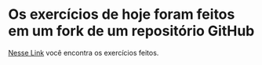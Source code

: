 # Os exercícios de hoje foram feitos em um fork de um repositório GitHub
[Nesse Link](https://github.com/lucasbaq/exercise-magic-card/tree/main) você encontra os exercícios feitos.
